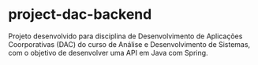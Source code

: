 # project-dac-backend
Projeto desenvolvido para disciplina de Desenvolvimento de Aplicações Coorporativas (DAC) do curso de Análise e Desenvolvimento de Sistemas, com o objetivo de desenvolver uma API em Java com Spring. 
